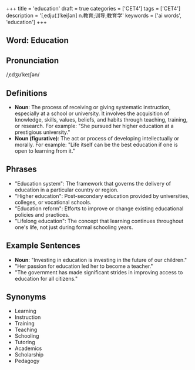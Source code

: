+++
title = 'education'
draft = true
categories = ['CET4']
tags = ['CET4']
description = '[ˌedju(ː)ˈkei∫ən] n.教育;训导;教育学'
keywords = ['ai words', 'education']
+++

## Word: Education

## Pronunciation
/ˌɛdʒʊˈkeɪʃən/

## Definitions
- **Noun**: The process of receiving or giving systematic instruction, especially at a school or university. It involves the acquisition of knowledge, skills, values, beliefs, and habits through teaching, training, or research. For example: "She pursued her higher education at a prestigious university."
- **Noun (figurative)**: The act or process of developing intellectually or morally. For example: "Life itself can be the best education if one is open to learning from it."

## Phrases
- "Education system": The framework that governs the delivery of education in a particular country or region.
- "Higher education": Post-secondary education provided by universities, colleges, or vocational schools.
- "Education reform": Efforts to improve or change existing educational policies and practices.
- "Lifelong education": The concept that learning continues throughout one's life, not just during formal schooling years.

## Example Sentences
- **Noun**: "Investing in education is investing in the future of our children."
- "Her passion for education led her to become a teacher."
- "The government has made significant strides in improving access to education for all citizens."

## Synonyms
- Learning
- Instruction
- Training
- Teaching
- Schooling
- Tutoring
- Academics
- Scholarship
- Pedagogy

